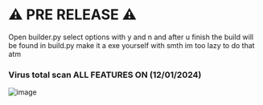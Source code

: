 # ⚠ PRE RELEASE ⚠
Open builder.py select options with y and n and after u finish the build will be found in build.py make it a exe yourself with smth im too lazy to do that atm

### Virus total scan ALL FEATURES ON (12/01/2024)

![image](https://i.imgur.com/pUhKqXR.png)

